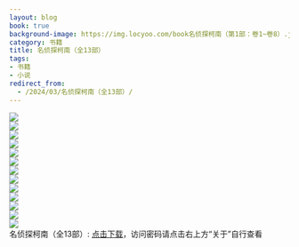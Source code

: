 ```yaml
---
layout: blog
book: true
background-image: https://img.locyoo.com/book名侦探柯南（第1部：卷1~卷8）.jpg
category: 书籍
title: 名侦探柯南（全13部）
tags:
- 书籍
- 小说
redirect_from:
  - /2024/03/名侦探柯南（全13部）/
---
```

![](https://img.locyoo.com/book名侦探柯南（第1部：卷1~卷8）.jpg)
<br>
![](https://img.locyoo.com/book名侦探柯南（第2部：卷9~卷16）.jpg)
<br>
![](https://img.locyoo.com/book名侦探柯南（第3部：卷17~卷24）.jpg)
<br>
![](https://img.locyoo.com/book名侦探柯南（第4部：卷25~卷32）.jpg)
<br>
![](https://img.locyoo.com/book名侦探柯南（第5部：卷33~卷40）.jpg)
<br>
![](https://img.locyoo.com/book名侦探柯南（第6部：卷41~卷48）.jpg)
<br>
![](https://img.locyoo.com/book名侦探柯南（第7部：卷49~卷56）.jpg)
<br>
![](https://img.locyoo.com/book名侦探柯南（第8部：卷57~卷64）.jpg)
<br>
![](https://img.locyoo.com/book名侦探柯南（第9部：卷65~卷72）.jpg)
<br>
![](https://img.locyoo.com/book名侦探柯南（第10部：卷73~卷80）.jpg)
<br>
![](https://img.locyoo.com/book名侦探柯南（第11部：卷81~卷88）.jpg)
<br>
![](https://img.locyoo.com/book名侦探柯南（第12部：卷89~卷95）.jpg)
<br>
![](https://img.locyoo.com/book名侦探柯南（第13部：卷96~卷98）.jpg)
<br>
名侦探柯南（全13部）: <a name = "ref1" href="https://url18.ctfile.com/d/50983618-60941605-cbd159?p=3619">点击下载</a>，访问密码请点击右上方“关于”自行查看